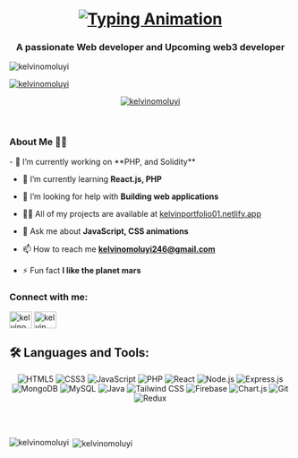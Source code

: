 <h1 align="center">
  <a href="https://git.io/typing-svg">
    <img src="https://readme-typing-svg.herokuapp.com?font=Fira+Code&pause=1000&color=ffffff&center=true&width=435&lines=Hi+👋%2C+I'm+Kelvin+Omoluyi" alt="Typing Animation" />
  </a>
</h1>
<h3 align="center">A passionate Web developer and Upcoming web3 developer</h3>

<p align="left"> <img src="https://komarev.com/ghpvc/?username=kelvinomoluyi&label=Profile%20views&color=0e75b6&style=flat" alt="kelvinomoluyi" /> </p>

<p align="left" style="display: flex; column-gap: 20px;">
  <a href="https://github.com/ryo-ma/github-profile-trophy">
    <img src="https://github-profile-trophy.vercel.app/?username=kelvinomoluyi&theme=radical&margin-w=15" alt="kelvinomoluyi" />
  </a>
</p>

<p align="center"> <a href="https://x.com/KelvinOmoluyi?t=O8jwViwrl4a2foHgMcXxCg&s=09" target="blank"><img src="https://img.shields.io/twitter/follow/kelvinomoluyi?logo=twitter&style=for-the-badge" alt="kelvinomoluyi" /></a> </p>
<br>
<h3 align="left">About Me 👨‍💻</h3>
- 🔭 I’m currently working on **PHP, and Solidity**

- 🌱 I’m currently learning **React.js, PHP**

- 🤝 I’m looking for help with **Building web applications**

- 👨‍💻 All of my projects are available at [kelvinportfolio01.netlify.app](kelvinportfolio01.netlify.app)

- 💬 Ask me about **JavaScript, CSS animations**

- 📫 How to reach me **kelvinomoluyi246@gmail.com**

- ⚡ Fun fact **I like the planet mars**

<h3 align="left">Connect with me:</h3>
<p align="left">
<a href="https://x.com/KelvinOmoluyi?t=O8jwViwrl4a2foHgMcXxCg&s=09" target="blank"><img align="center" src="https://raw.githubusercontent.com/rahuldkjain/github-profile-readme-generator/master/src/images/icons/Social/twitter.svg" alt="kelvinomoluyi" height="30" width="40" /></a>
<a href="https://linkedin.com/in/kelvin omoluyi" target="blank"><img align="center" src="https://raw.githubusercontent.com/rahuldkjain/github-profile-readme-generator/master/src/images/icons/Social/linked-in-alt.svg" alt="kelvin omoluyi" height="30" width="40" /></a>
  
  ## 🛠️ Languages and Tools:

<p align="center">
  <img src="https://img.shields.io/badge/HTML5-E34F26?style=for-the-badge&logo=html5&logoColor=white" alt="HTML5"/>
  <img src="https://img.shields.io/badge/CSS3-1572B6?style=for-the-badge&logo=css3&logoColor=white" alt="CSS3"/>
  <img src="https://img.shields.io/badge/JavaScript-F7DF1E?style=for-the-badge&logo=javascript&logoColor=black" alt="JavaScript"/>
  <img src="https://img.shields.io/badge/PHP-777BB4?style=for-the-badge&logo=php&logoColor=white" alt="PHP"/>
  <img src="https://img.shields.io/badge/React-20232A?style=for-the-badge&logo=react&logoColor=61DAFB" alt="React"/>
  <img src="https://img.shields.io/badge/Node.js-339933?style=for-the-badge&logo=nodedotjs&logoColor=white" alt="Node.js"/>
  <img src="https://img.shields.io/badge/Express.js-000000?style=for-the-badge&logo=express&logoColor=white" alt="Express.js"/>
  <img src="https://img.shields.io/badge/MongoDB-47A248?style=for-the-badge&logo=mongodb&logoColor=white" alt="MongoDB"/>
  <img src="https://img.shields.io/badge/MySQL-4479A1?style=for-the-badge&logo=mysql&logoColor=white" alt="MySQL"/>
  <img src="https://img.shields.io/badge/Java-ED8B00?style=for-the-badge&logo=java&logoColor=white" alt="Java"/>
  <img src="https://img.shields.io/badge/Tailwind_CSS-38B2AC?style=for-the-badge&logo=tailwind-css&logoColor=white" alt="Tailwind CSS"/>
  <img src="https://img.shields.io/badge/Firebase-FFCA28?style=for-the-badge&logo=firebase&logoColor=black" alt="Firebase"/>
  <img src="https://img.shields.io/badge/Chart.js-FF6384?style=for-the-badge&logo=chartdotjs&logoColor=white" alt="Chart.js"/>
  <img src="https://img.shields.io/badge/Git-F05032?style=for-the-badge&logo=git&logoColor=white" alt="Git"/>
  <img src="https://img.shields.io/badge/Redux-764ABC?style=for-the-badge&logo=redux&logoColor=white" alt="Redux"/>
</p>

</p>
<br><br>
<p><img align="left" src="https://github-readme-stats.vercel.app/api/top-langs?username=kelvinomoluyi&show_icons=true&locale=en&layout=compact" alt="kelvinomoluyi" /></p>
<p>&nbsp;<img align="center" src="https://github-readme-stats.vercel.app/api?username=kelvinomoluyi&show_icons=true&locale=en" alt="kelvinomoluyi" /></p>
